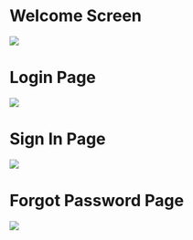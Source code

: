 # Welcome Screen

<img src='./assets/home.jpg'>

# Login Page

<img src='./assets/login.jpg'>

# Sign In Page

<img src='./assets/signin.jpg'>

# Forgot Password Page

<img src='./assets/forgotpassword.jpg'>

